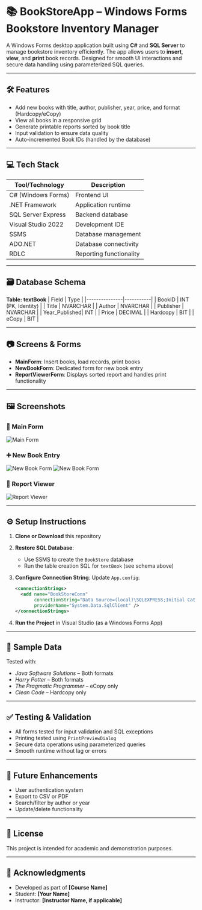 # 📚 BookStoreApp – Windows Forms Bookstore Inventory Manager

A Windows Forms desktop application built using **C#** and **SQL Server** to manage bookstore inventory efficiently. The app allows users to **insert**, **view**, and **print** book records. Designed for smooth UI interactions and secure data handling using parameterized SQL queries.

---

## 🛠 Features

- Add new books with title, author, publisher, year, price, and format (Hardcopy/eCopy)
- View all books in a responsive grid
- Generate printable reports sorted by book title
- Input validation to ensure data quality
- Auto-incremented Book IDs (handled by the database)

---

## 💻 Tech Stack

| Tool/Technology | Description |
|-----------------|-------------|
| C# (Windows Forms) | Frontend UI |
| .NET Framework | Application runtime |
| SQL Server Express | Backend database |
| Visual Studio 2022 | Development IDE |
| SSMS | Database management |
| ADO.NET | Database connectivity |
| RDLC | Reporting functionality |

---

## 🗃 Database Schema

**Table: textBook**
| Field         | Type      |
|---------------|-----------|
| BookID        | INT (PK, Identity) |
| Title         | NVARCHAR  |
| Author        | NVARCHAR  |
| Publisher     | NVARCHAR  |
| Year_Published| INT       |
| Price         | DECIMAL   |
| Hardcopy      | BIT       |
| eCopy         | BIT       |

---

## 📷 Screens & Forms

- **MainForm**: Insert books, load records, print books
- **NewBookForm**: Dedicated form for new book entry
- **ReportViewerForm**: Displays sorted report and handles print functionality

---

## 🖼️ Screenshots

### 📘 Main Form
![Main Form](Images/app.PNG)

### ➕ New Book Entry
![New Book Form](Images/nsert.PNG)
![New Book Form](Images/loaded.PNG)


### 📄 Report Viewer
![Report Viewer](Images/final.PNG)

---

## ⚙️ Setup Instructions

1. **Clone or Download** this repository
2. **Restore SQL Database**: 
    - Use SSMS to create the `BookStore` database
    - Run the table creation SQL for `textBook` (see schema above)
3. **Configure Connection String**:
    Update `App.config`:

    ```xml
    <connectionStrings>
      <add name="BookStoreConn" 
           connectionString="Data Source=(local)\SQLEXPRESS;Initial Catalog=BookStore;Integrated Security=True" 
           providerName="System.Data.SqlClient" />
    </connectionStrings>
    ```

4. **Run the Project** in Visual Studio (as a Windows Forms App)

---

## 🧪 Sample Data

Tested with:

- _Java Software Solutions_ – Both formats  
- _Harry Potter_ – Both formats  
- _The Pragmatic Programmer_ – eCopy only  
- _Clean Code_ – Hardcopy only

---

## ✅ Testing & Validation

- All forms tested for input validation and SQL exceptions
- Printing tested using `PrintPreviewDialog`
- Secure data operations using parameterized queries
- Smooth runtime without lag or errors

---

## 📌 Future Enhancements

- User authentication system
- Export to CSV or PDF
- Search/filter by author or year
- Update/delete functionality

---

## 📄 License

This project is intended for academic and demonstration purposes.

---

## 🙌 Acknowledgments

- Developed as part of **[Course Name]**
- Student: **[Your Name]**
- Instructor: **[Instructor Name, if applicable]**

